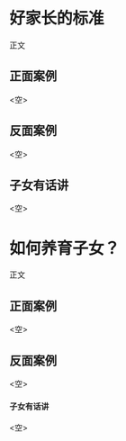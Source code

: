 <!-- 这是示例模板文件。-->
<!-- 注1：每新增一个条目，都应该在对应的文件下建立一个独立的md文件，如包含图片则需要先建一个同名文件夹，然后将对应md文件和图片放入同一文件夹（文件名和文件夹名中不要包含标点）。添加后需在README.md文件中加入引用。 -->
<!-- 注2：编写时请按照备注要求，并在提交前删除所有备注。 -->
<!-- 注3：添加条目前请先查询是否有类似或相同的条目，如有请先考虑更新或补充已有条目，避免重复。-->

<!-- 手册条目的模板 -->

<!-- 标题，使用一级标题，无需添加编号 -->
# 好家长的标准

<!-- 直接在正文添加内容，无需小标题，正文不能为空 -->
正文

<!-- 添加正面案例1个，如没有则保留<空>占位符 -->
## 正面案例
<空>

<!-- 添加反面案例1个，如没有则保留<空>占位符 -->
## 反面案例
<空>

<!-- 来自子女的看法，如没有则保留<空>占位符 -->
<!-- 注意：这一部分意在反映子女的具体反馈，默认应该由未成年子女补充，家长一般不用填写。-->
## 子女有话讲
<空>

<!-- 2. FAQ的模板 -->

<!-- 使用一级标题，一般以疑问句方式写FAQ标题，无需添加编号，md文件名中不要包括问号或其他符号 -->
# 如何养育子女？

<!-- 直接在正文添加内容，无需小标题，不允许为空，也就是说有答案才能提交。如果只有疑问不能回答，请先去Issues页面提问 -->
正文

<!-- 添加正面案例1个，如没有则保留<空>占位符 -->
## 正面案例
<空>

<!-- 添加反面案例1个，如没有则保留<空>占位符 -->
## 反面案例
<空>

<!-- 来自子女的看法，如没有则保留<空>占位符 -->
<!-- 注意：这一部分意在反映子女的具体反馈，默认应该由未成年子女补充，或由家长收集子女的反馈来填写，家长不要根据自己的想法填写。-->
#### 子女有话讲
<空>
